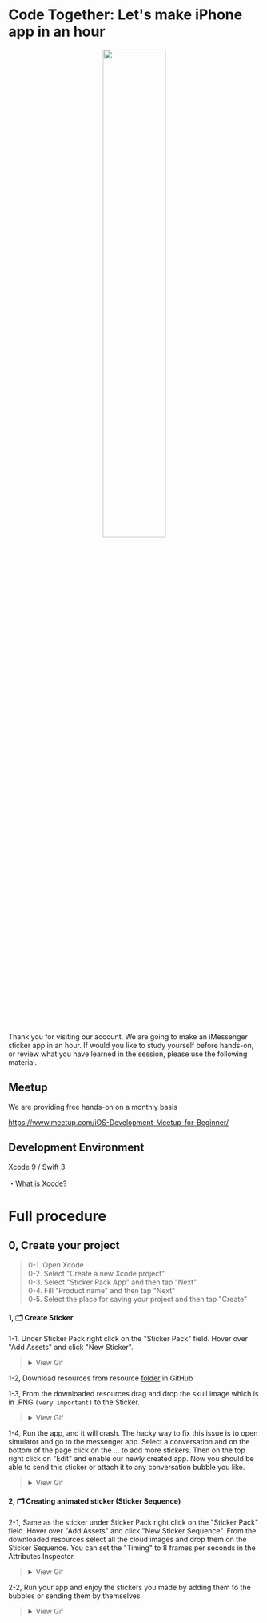 # Code Together: Let's make iPhone app in an hour

  <div style="text-align:center"><img src ="https://github.com/iosClassForBeginner/watch-en/blob/master/sample/sample.gif" width="50%" height="50%"/></div>  

  Thank you for visiting our account. We are going to make an iMessenger sticker app in an hour. If would you like to study yourself before hands-on, or review what you have learned in the session, please use the following material.

## Meetup
We are providing free hands-on on a monthly basis

https://www.meetup.com/iOS-Development-Meetup-for-Beginner/

## Development Environment
  Xcode 9 / Swift 3
  
  ・<a href="https://github.com/learn-co-students/reading-ios-intro-to-xcode-qa-public-001">What is Xcode?</a>

# Full procedure

## 0, Create your project

> 0-1. Open Xcode  
> 0-2. Select "Create a new Xcode project"  
> 0-3. Select "Sticker Pack App" and then tap "Next"  
> 0-4. Fill "Product name" and then tap "Next"  
> 0-5. Select the place for saving your project and then tap "Create"  

#### 1, 🗂 Create Sticker

1-1. Under Sticker Pack right click on the "Sticker Pack" field. Hover over "Add Assets" and click "New Sticker".
> <details><summary>View Gif</summary><div style="text-align:center"><img src ="https://github.com/iosClassForBeginner/watch-en/blob/master/sample/5.gif" /></div></details>

1-2, Download resources from resource <a href="https://github.com/iosClassForBeginner/sticker_en/resources">folder</a> in GitHub

1-3, From the downloaded resources drag and drop the skull image which is in .PNG <code>(very important)</code> to the Sticker.
> <details><summary>View Gif</summary><div style="text-align:center"><img src ="https://github.com/iosClassForBeginner/watch-en/blob/master/sample/5.gif" /></div></details>

1-4, Run the app, and it will crash. The hacky way to fix this issue is to open simulator and go to the messenger app. Select a conversation and on the bottom of the page click on the ... to add more stickers. Then on the top right click on "Edit" and enable our newly created app. Now you should be able to send this sticker or attach it to any conversation bubble you like.
> <details><summary>View Gif</summary><div style="text-align:center"><img src ="https://github.com/iosClassForBeginner/watch-en/blob/master/sample/5.gif" /></div></details>

#### 2, 🗂 Creating animated sticker (Sticker Sequence)

2-1, Same as the sticker under Sticker Pack right click on the "Sticker Pack" field. Hover over "Add Assets" and click "New Sticker Sequence". From the downloaded resources select all the cloud images and drop them on the Sticker Sequence. You can set the "Timing" to 8 frames per seconds in the Attributes Inspector.
> <details><summary>View Gif</summary><div style="text-align:center"><img src ="https://github.com/iosClassForBeginner/watch-en/blob/master/sample/5.gif" /></div></details>

2-2, Run your app and enjoy the stickers you made by adding them to the bubbles or sending them by themselves.
> <details><summary>View Gif</summary><div style="text-align:center"><img src ="https://github.com/iosClassForBeginner/watch-en/blob/master/sample/5.gif" /></div></details>
